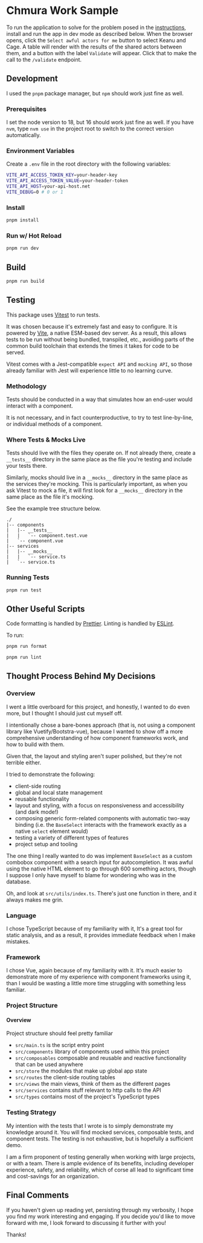 # Chmura Work Sample

To run the application to solve for the problem posed in the [instructions](./INSTRUCTIONS.md), install and run the app in dev mode as described below. When the browser opens, click the `Select awful actors for me` button to select Keanu and Cage. A table will render with the results of the shared actors between them, and a button with the label `Validate` will appear. Click that to make the call to the `/validate` endpoint.

## Development

I used the `pnpm` package manager, but `npm` should work just fine as well.

### Prerequisites

I set the node version to 18, but 16 should work just fine as well. If you have `nvm`, type `nvm use` in the project root to switch to the correct version automatically.

### Environment Variables

Create a `.env` file in the root directory with the following variables:

```bash
VITE_API_ACCESS_TOKEN_KEY=your-header-key
VITE_API_ACCESS_TOKEN_VALUE=your-header-token
VITE_API_HOST=your-api-host.net
VITE_DEBUG=0 # 0 or 1
```

### Install

```bash
pnpm install
```

### Run w/ Hot Reload

```bash
pnpm run dev
```

## Build

```bash
pnpm run build
```

## Testing

This package uses [Vitest](https://vitest.dev/) to run tests.

It was chosen because it's extremely fast and easy to configure. It is powered by [Vite](https://vitejs.dev/), a native ESM-based dev server. As a result, this allows tests to be run without being bundled, transpiled, etc., avoiding parts of the common build toolchain that extends the times it takes for code to be served.

Vitest comes with a Jest-compatible `expect API` and `mocking API`, so those already familiar with Jest will experience little to no learning curve.

### Methodology

Tests should be conducted in a way that simulates how an end-user would interact with a component.

It is not necessary, and in fact counterproductive, to try to test line-by-line, or individual methods of a component.

### Where Tests & Mocks Live

Tests should live with the files they operate on. If not already there, create a `__tests__` directory in the same place as the file you're testing and include your tests there.

Similarly, mocks should live in a `__mocks__` directory in the same place as the services they're mocking. This is particularly important, as when you ask Vitest to mock a file, it will first look for a `__mocks__` directory in the same place as the file it's mocking.

See the example tree structure below.

```
./
|-- components
|   |-- __tests__
|   |   `-- component.test.vue
|   `-- component.vue
|-- services
|   |-- __mocks__
|   |   `-- service.ts
|   `-- service.ts
```

### Running Tests

```bash
pnpm run test
```

## Other Useful Scripts

Code formatting is handled by [Prettier](https://prettier.io/). Linting is handled by [ESLint](https://eslint.org/).

To run:

```bash
pnpm run format

pnpm run lint
```
## Thought Process Behind My Decisions

### Overview

I went a little overboard for this project, and honestly, I wanted to do even more, but I thought I should just cut myself off.

I intentionally chose a bare-bones approach (that is, not using a component library like Vuetify/Bootstra-vue), because I wanted to show off a more comprehensive understanding of how component frameworks work, and how to build with them.

Given that, the layout and styling aren't super polished, but they're not terrible either.

I tried to demonstrate the following:

- client-side routing
- global and local state management
- reusable functionality
- layout and styling, with a focus on responsiveness and accessibility (and dark mode!)
- composing generic form-related components with automatic two-way binding (i.e. the `BaseSelect` interacts with the framework exactly as a native `select` element would)
- testing a variety of different types of features
- project setup and tooling

The one thing I really wanted to do was implement `BaseSelect` as a custom combobox component with a search input for autocompletion. It was awful using the native HTML element to go through 600 something actors, though I suppose I only have myself to blame for wondering who was in the database.

Oh, and look at `src/utils/index.ts`. There's just one function in there, and it always makes me grin.

### Language

I chose TypeScript because of my familiarity with it, It's a great tool for static analysis, and as a result, it provides immediate feedback when I make mistakes.

### Framework

I chose Vue, again because of my familiarity with it. It's much easier to demonstrate more of my experience with component frameworks using it, than I would be wasting a little more time struggling with something less familiar.

### Project Structure

#### Overview

Project structure should feel pretty familiar

- `src/main.ts` is the script entry point
- `src/components` library of components used within this project
- `src/composables` composable and reusable and reactive functionality that can be used anywhere
- `src/store` the modules that make up global app state
- `src/routes` the client-side routing tables
- `src/views` the main views, think of them as the different pages
- `src/services` contains stuff relevant to http calls to the API
- `src/types` contains most of the project's TypeScript types

### Testing Strategy

My intention with the tests that I wrote is to simply demonstrate my knowledge around it. You will find mocked services, composable tests, and component tests. The testing is not exhaustive, but is hopefully a sufficient demo.

I am a firm proponent of testing generally when working with large projects, or with a team. There is ample evidence of its benefits, including developer experience, safety, and reliability, which of corse all lead to significant time and cost-savings for an organization.

## Final Comments

If you haven't given up reading yet, persisting through my verbosity, I hope you find my work interesting and engaging. If you decide you'd like to move forward with me, I look forward to discussing it further with you!

Thanks!
